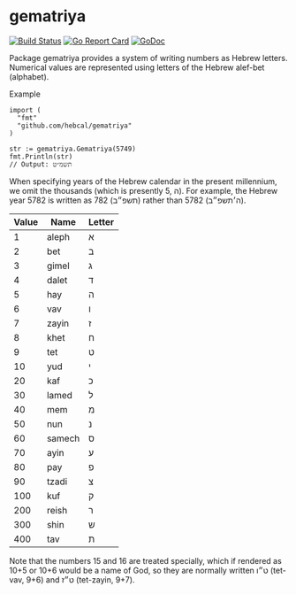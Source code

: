 # gematriya

[![Build Status](https://github.com/hebcal/gematriya/actions/workflows/go.yml/badge.svg)](https://github.com/hebcal/gematriya/actions/workflows/go.yml)
[![Go Report Card](https://goreportcard.com/badge/github.com/hebcal/gematriya)](https://goreportcard.com/report/github.com/hebcal/gematriya)
[![GoDoc](https://pkg.go.dev/badge/github.com/hebcal/gematriya?status.svg)](https://pkg.go.dev/github.com/hebcal/gematriya)

Package gematriya provides a system of writing numbers as Hebrew
letters. Numerical values are represented using letters of the Hebrew
alef-bet (alphabet).

Example

```golang
import (
  "fmt"
  "github.com/hebcal/gematriya"
)

str := gematriya.Gematriya(5749)
fmt.Println(str)
// Output: תשמ״ט
```

When specifying years of the Hebrew calendar in the present
millennium, we omit the thousands (which is presently 5, ה). For
example, the Hebrew year 5782 is written as 782 (תשפ״ב) rather than
5782 (ה׳תשפ״ב).

| Value | Name | Letter |
| ------ | ------ | ------ |
| 1 | aleph | א |
| 2 | bet | ב |
| 3 | gimel | ג |
| 4 | dalet | ד |
| 5 | hay | ה |
| 6 | vav | ו |
| 7 | zayin | ז |
| 8 | khet | ח |
| 9 | tet | ט |
| 10 | yud | י |
| 20 | kaf | כ |
| 30 | lamed | ל |
| 40 | mem | מ |
| 50 | nun | נ |
| 60 | samech | ס |
| 70 | ayin | ע |
| 80 | pay | פ |
| 90 | tzadi | צ |
| 100 | kuf | ק |
| 200 | reish | ר |
| 300 | shin | ש |
| 400 | tav | ת |

Note that the numbers 15 and 16 are treated specially, which if
rendered as 10+5 or 10+6 would be a name of God, so they are normally
written ט״ו (tet-vav, 9+6) and ט״ז (tet-zayin, 9+7).
